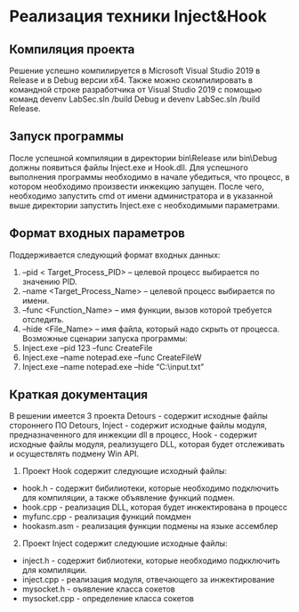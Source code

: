 # Реализация техники Inject&Hook

## Компиляция проекта
Решение успешно компилируется в Microsoft Visual Studio 2019 в Release и в Debug версии x64. Также можно скомпилировать в командной строке разработчика от Visual Studio 2019
с помощью команд devenv LabSec.sln /build Debug и devenv LabSec.sln /build Release.
## Запуск программы
После успешной компиляции в директории bin\Release или bin\Debug должны появиться файлы Inject.exe и Hook.dll. Для успешного выполнения программы необходимо в начале убедиться, что процесс, в котором необходимо произвести инжекцию запущен. После чего, необходимо запустить cmd от имени администратора и в указанной выше директории запустить Inject.exe с необходимыми параметрами.
## Формат входных параметров
Поддерживается следующий формат входных данных:
1. –pid < Target_Process_PID> – целевой процесс выбирается по значению PID.
2. –name <Target_Process_Name> – целевой процесс выбирается по имени.
3. –func <Function_Name> – имя функции, вызов которой требуется отследить.
4. –hide <File_Name> – имя файла, который надо скрыть от процесса.  
Возможные сценарии запуска программы:
1. Inject.exe –pid 123 –func CreateFile
2.	Inject.exe –name notepad.exe –func CreateFileW
3.	Inject.exe –name notepad.exe –hide “C:\input.txt”

## Краткая документация
 В решении имеется 3 проекта Detours - содержит исходные файлы стороннего ПО Detours, Inject - содержит исходные файлы модуля, предназначенного для инжекции dll в процесс, Hook - содержит исходные файлы модуля, реализущего DLL, которая будет отслеживать и осуществлять подмену Win API.
 1. Проект Hook содержит следующие исходный файлы:  
  * hook.h - содержит бибилиотеки, которые необходимо подключить для компиляции, а также объявление функций подмен.
  * hook.cpp - реализация DLL, которая будет инжектирована в процесс
  * myfunc.cpp - реализация функций помдмен
  * hookasm.asm - реализация функции подмены на языке ассемблер
2. Проект Inject содержит следуюшие исходные файлы:  
  * inject.h - содержит библиотеки, которые необходимо подкключить для компиляции.
  * inject.cpp - реализация модуля, отвечающего за инжектирование
  * mysocket.h - оъявление класса сокетов
  * mysocket.cpp - определение класса сокетов 

